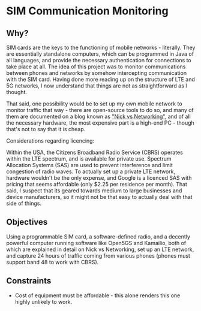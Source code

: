 # SIM Communication Monitoring

## Why?

SIM cards are the keys to the functioning of mobile networks - literally. They are essentially standalone computers, which can be programmed in Java of all languages, and provide the necessary authentication for connections to take place at all. The idea of this project was to monitor communications between phones and networks by somehow intercepting communication with the SIM card. Having done more reading up on the structure of LTE and 5G networks, I now understand that things are not as straightforward as I thought.

That said, one possibility would be to set up my own mobile network to monitor traffic that way - there are open-source tools to do so, and many of them are documented on a blog known as ["Nick vs Networking"](https://nickvsnetworking.com/), and of all the necessary hardware, the most expensive part is a high-end PC - though that's not to say that it is cheap.

Considerations regarding licencing:

Within the USA, the Citizens Broadband Radio Service (CBRS) operates within the LTE spectrum, and is available for private use. Spectrum Allocation Systems (SAS) are used to prevent interference and limit congestion of radio waves. To actually set up a private LTE network, hardware wouldn't be the only expense, and Google is a licenced SAS with pricing that seems affordable (only $2.25 per residence per month). That said, I suspect that its geared towards medium to large businesses and device manufacturers, so it might not be that easy to actually deal with that side of things.

## Objectives

Using a programmable SIM card, a software-defined radio, and a decently powerful computer running software like Open5GS and Kamailio, both of which are explained in detail on Nick vs Networking, set up an LTE network, and capture 24 hours of traffic coming from various phones (phones must support band 48 to work with CBRS).


## Constraints

* Cost of equipment must be affordable - this alone renders this one highly unlikely to work.
